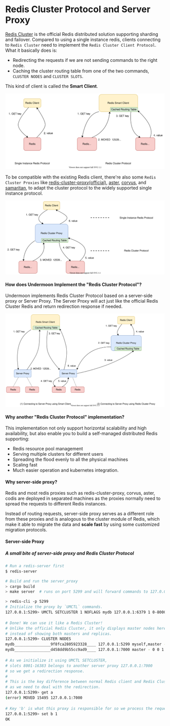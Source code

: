 # Redis Cluster Protocol and Server Proxy
[Redis Cluster](https://redis.io/topics/cluster-tutorial) is the official Redis distributed solution supporting sharding and failover.
Compared to using a single instance redis, clients connecting to `Redis Cluster` need to implement the `Redis Cluster Client Protocol`.
What it basically does is:
- Redirecting the requests if we are not sending commands to the right node.
- Caching the cluster routing table from one of the two commands, `CLUSTER NODES` and `CLUSTER SLOTS`.

This kind of client is called the **Smart Client**.

![Redis Cluster Protocol](./redis_cluster_protocol.svg)

To be compatible with the existing Redis client,
there're also some `Redis Cluster Proxies`
like [redis-cluster-proxy(official)](https://github.com/RedisLabs/redis-cluster-proxy),
[aster](https://github.com/wayslog/aster),
[corvus](https://github.com/eleme/corvus),
and [samaritan](https://github.com/samaritan-proxy/samaritan),
to adapt the cluster protocol to the widely supported single instance protocol.

![Redis Cluster Proxy](./redis_cluster_proxy.svg)

#### How does Undermoon Implement the "Redis Cluster Protocol"?
Undermoon implements Redis Cluster Protocol based on a server-side proxy or Server Proxy.
The Server Proxy will act just like the official Redis Cluster Redis and return redirection response if needed.

![Server-side Proxy](./undermoon_server_proxy.svg)

#### Why another "Redis Cluster Protocol" implementation?
This implementation not only support horizontal scalability and high availability,
but also enable you to build a self-managed distributed Redis supporting:
- Redis resource pool management
- Serving multiple clusters for different users
- Spreading the flood evenly to all the physical machines
- Scaling fast
- Much easier operation and kubernetes integration.

#### Why server-side proxy?
Redis and most redis proxies such as redis-cluster-proxy, corvus, aster, codis are deployed in separated machines
as the proxies normally need to spread the requests to different Redis instances.

Instead of routing requests, server-side proxy serves as a different role from these proxies
and is analogous to the cluster module of Redis, which make it able to migrate the data and **scale fast**
by using some customized migration protocols.

#### Server-side Proxy
##### A small bite of server-side proxy and Redis Cluster Protocol

```bash
# Run a redis-server first
$ redis-server
```

```bash
# Build and run the server_proxy
> cargo build
> make server  # runs on port 5299 and will forward commands to 127.0.0.1:6379
```

```bash
> redis-cli -p 5299
# Initialize the proxy by `UMCTL` commands.
127.0.0.1:5299> UMCTL SETCLUSTER 1 NOFLAGS mydb 127.0.0.1:6379 1 0-8000 PEER mydb 127.0.0.1:7000 1 8001-16383

# Done! We can use it like a Redis Cluster!
# Unlike the official Redis Cluster, it only displays master nodes here
# instead of showing both masters and replicas.
127.0.0.1:5299> CLUSTER NODES
mydb________________9f8fca2805923328____ 127.0.0.1:5299 myself,master - 0 0 1 connected 0-8000
mydb________________d458dd9b55cc9ad9____ 127.0.0.1:7000 master - 0 0 1 connected 8001-16383

# As we initialize it using UMCTL SETCLUSTER,
# slots 8001-16383 belongs to another server proxy 127.0.0.1:7000
# so we get a redirection response.
#
# This is the key difference between normal Redis client and Redis Cluster client
# as we need to deal with the redirection.
127.0.0.1:5299> get a
(error) MOVED 15495 127.0.0.1:7000

# Key 'b' is what this proxy is responsible for so we process the request.
127.0.0.1:5299> set b 1
OK
```